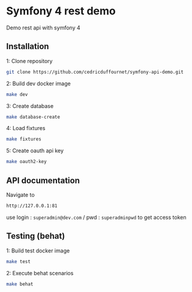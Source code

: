 # Symfony 4 rest demo

Demo rest api with symfony 4

## Installation

1: Clone repository

```bash
git clone https://github.com/cedricduffournet/symfony-api-demo.git
```

2: Build dev docker image

```bash
make dev
```

3: Create database

```bash
make database-create
```

4: Load fixtures

```bash
make fixtures
```

5: Create oauth api key

```bash
make oauth2-key
```

## API documentation

Navigate to

```bash
http://127.0.0.1:81
```

use login : `superadmin@dev.com` / pwd : `superadminpwd` to get access token

## Testing (behat)

1: Build test docker image

```bash
make test
```

2: Execute behat scenarios

```bash
make behat
```
